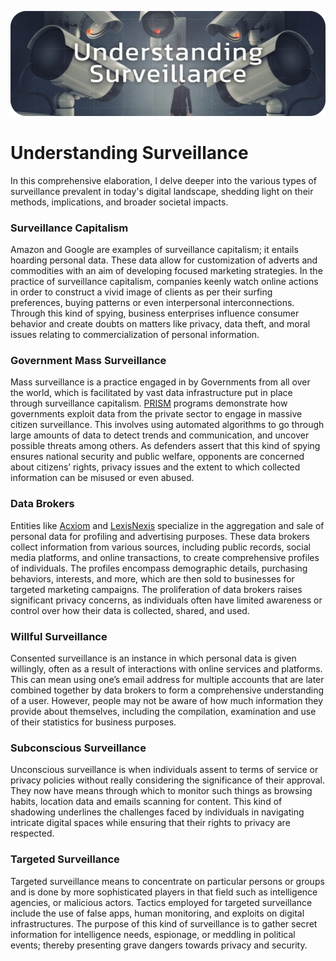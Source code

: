 ![Cover](../assets/surveillance.png)

# Understanding Surveillance

In this comprehensive elaboration, I delve deeper into the various types of surveillance prevalent in today's digital landscape, shedding light on their methods, implications, and broader societal impacts.

### Surveillance Capitalism
Amazon and Google are examples of surveillance capitalism; it entails hoarding personal data. These data allow for customization of adverts and commodities with an aim of developing focused marketing strategies. In the practice of surveillance capitalism, companies keenly watch online actions in order to construct a vivid image of clients as per their surfing preferences, buying patterns or even interpersonal interconnections. Through this kind of spying, business enterprises influence consumer behavior and create doubts on matters like privacy, data theft, and moral issues relating to commercialization of personal information.

### Government Mass Surveillance
Mass surveillance is a practice engaged in by Governments from all over the world, which is facilitated by vast data infrastructure put in place through surveillance capitalism. [PRISM](https://wikiless.tiekoetter.com/wiki/PRISM_(surveillance_program)?lang=en) programs demonstrate how governments exploit data from the private sector to engage in massive citizen surveillance. This involves using automated algorithms to go through large amounts of data to detect trends and communication, and uncover possible threats among others. As defenders assert that this kind of spying ensures national security and public welfare, opponents are concerned about citizens’ rights, privacy issues and the extent to which collected information can be misused or even abused.

### Data Brokers
Entities like [Acxiom](https://wikiless.tiekoetter.com/wiki/Acxiom?lang=en) and [LexisNexis](https://wikiless.tiekoetter.com/wiki/LexisNexis?lang=en) specialize in the aggregation and sale of personal data for profiling and advertising purposes. These data brokers collect information from various sources, including public records, social media platforms, and online transactions, to create comprehensive profiles of individuals. The profiles encompass demographic details, purchasing behaviors, interests, and more, which are then sold to businesses for targeted marketing campaigns. The proliferation of data brokers raises significant privacy concerns, as individuals often have limited awareness or control over how their data is collected, shared, and used.

### Willful Surveillance
Consented surveillance is an instance in which personal data is given willingly, often as a result of interactions with online services and platforms. This can mean using one’s email address for multiple accounts that are later combined together by data brokers to form a comprehensive understanding of a user. However, people may not be aware of how much information they provide about themselves, including the compilation, examination and use of their statistics for business purposes.

### Subconscious Surveillance
Unconscious surveillance is when individuals assent to terms of service or privacy policies without really considering the significance of their approval. They now have means through which to monitor such things as browsing habits, location data and emails scanning for content. This kind of shadowing underlines the challenges faced by individuals in navigating intricate digital spaces while ensuring that their rights to privacy are respected.

### Targeted Surveillance
Targeted surveillance means to concentrate on particular persons or groups and is done by more sophisticated players in that field such as intelligence agencies, or malicious actors. Tactics employed for targeted surveillance include the use of false apps, human monitoring, and exploits on digital infrastructures. The purpose of this kind of surveillance is to gather secret information for intelligence needs, espionage, or meddling in political events; thereby presenting grave dangers towards privacy and security.